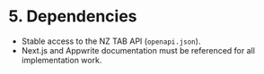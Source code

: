 # 5. Dependencies

- Stable access to the NZ TAB API (`openapi.json`).
- Next.js and Appwrite documentation must be referenced for all implementation work.